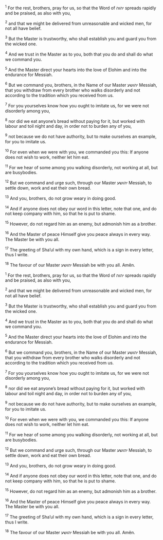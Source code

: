 <sup>1</sup> For the rest, brothers, pray for us, so that the Word of יהוה spreads rapidly and be praised, as also with you,

<sup>2</sup> and that we might be delivered from unreasonable and wicked men, for not all have belief.

<sup>3</sup> But the Master is trustworthy, who shall establish you and guard you from the wicked one.

<sup>4</sup> And we trust in the Master as to you, both that you do and shall do what we command you.

<sup>5</sup> And the Master direct your hearts into the love of Elohim and into the endurance for Messiah.

<sup>6</sup> But we command you, brothers, in the Name of our Master יהושע Messiah, that you withdraw from every brother who walks disorderly and not according to the tradition which you received from us.

<sup>7</sup> For you yourselves know how you ought to imitate us, for we were not disorderly among you,

<sup>8</sup> nor did we eat anyone’s bread without paying for it, but worked with labour and toil night and day, in order not to burden any of you,

<sup>9</sup> not because we do not have authority, but to make ourselves an example, for you to imitate us.

<sup>10</sup> For even when we were with you, we commanded you this: If anyone does not wish to work, neither let him eat.

<sup>11</sup> For we hear of some among you walking disorderly, not working at all, but are busybodies.

<sup>12</sup> But we command and urge such, through our Master יהושע Messiah, to settle down, work and eat their own bread.

<sup>13</sup> And you, brothers, do not grow weary in doing good.

<sup>14</sup> And if anyone does not obey our word in this letter, note that one, and do not keep company with him, so that he is put to shame.

<sup>15</sup> However, do not regard him as an enemy, but admonish him as a brother.

<sup>16</sup> And the Master of peace Himself give you peace always in every way. The Master be with you all.

<sup>17</sup> The greeting of Sha’ul with my own hand, which is a sign in every letter, thus I write.

<sup>18</sup> The favour of our Master יהושע Messiah be with you all. Amĕn.

<sup>1</sup> For the rest, brothers, pray for us, so that the Word of יהוה spreads rapidly and be praised, as also with you,

<sup>2</sup> and that we might be delivered from unreasonable and wicked men, for not all have belief.

<sup>3</sup> But the Master is trustworthy, who shall establish you and guard you from the wicked one.

<sup>4</sup> And we trust in the Master as to you, both that you do and shall do what we command you.

<sup>5</sup> And the Master direct your hearts into the love of Elohim and into the endurance for Messiah.

<sup>6</sup> But we command you, brothers, in the Name of our Master יהושע Messiah, that you withdraw from every brother who walks disorderly and not according to the tradition which you received from us.

<sup>7</sup> For you yourselves know how you ought to imitate us, for we were not disorderly among you,

<sup>8</sup> nor did we eat anyone’s bread without paying for it, but worked with labour and toil night and day, in order not to burden any of you,

<sup>9</sup> not because we do not have authority, but to make ourselves an example, for you to imitate us.

<sup>10</sup> For even when we were with you, we commanded you this: If anyone does not wish to work, neither let him eat.

<sup>11</sup> For we hear of some among you walking disorderly, not working at all, but are busybodies.

<sup>12</sup> But we command and urge such, through our Master יהושע Messiah, to settle down, work and eat their own bread.

<sup>13</sup> And you, brothers, do not grow weary in doing good.

<sup>14</sup> And if anyone does not obey our word in this letter, note that one, and do not keep company with him, so that he is put to shame.

<sup>15</sup> However, do not regard him as an enemy, but admonish him as a brother.

<sup>16</sup> And the Master of peace Himself give you peace always in every way. The Master be with you all.

<sup>17</sup> The greeting of Sha’ul with my own hand, which is a sign in every letter, thus I write.

<sup>18</sup> The favour of our Master יהושע Messiah be with you all. Amĕn.

